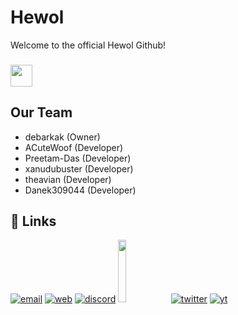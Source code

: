 # Hewol
Welcome to the official Hewol Github!
### <img height="35" src="https://komarev.com/ghpvc/?username=hewol&style=for-the-badge&color=blue"  />
## Our Team
* debarkak (Owner)
* ACuteWoof (Developer)
* Preetam-Das (Developer)
* xanudubuster (Developer)
* theavian (Developer)
* Danek309044 (Developer)

## 🔗 Links
[![email](https://img.shields.io/badge/✉️Email-0A66C2?style=for-the-badge&l)](mailto:hewol@proton.me)
[![web](https://img.shields.io/badge/🌐Website-grey?style=for-the-badge&logo=website&logoColor=white)](https://hewol.github.io/)
[![discord](https://img.shields.io/badge/Discord-7289da?style=for-the-badge&logo=Discord&logoColor=white)](https://discord.gg/haTmcAtKCP)
<a href="https://bmc.link/hewol"><img src="https://www.buymeacoffee.com/assets/img/custom_images/orange_img.png"  width="16%"></a>
[![twitter](https://img.shields.io/badge/twitter-1DA1F2?style=for-the-badge&logo=twitter&logoColor=white)](https://twitter.com/hewolSP)
[![yt](https://img.shields.io/badge/youtube-FF0000?style=for-the-badge&logo=youtube&logoColor=white)](https://www.youtube.com/@Hewol)


